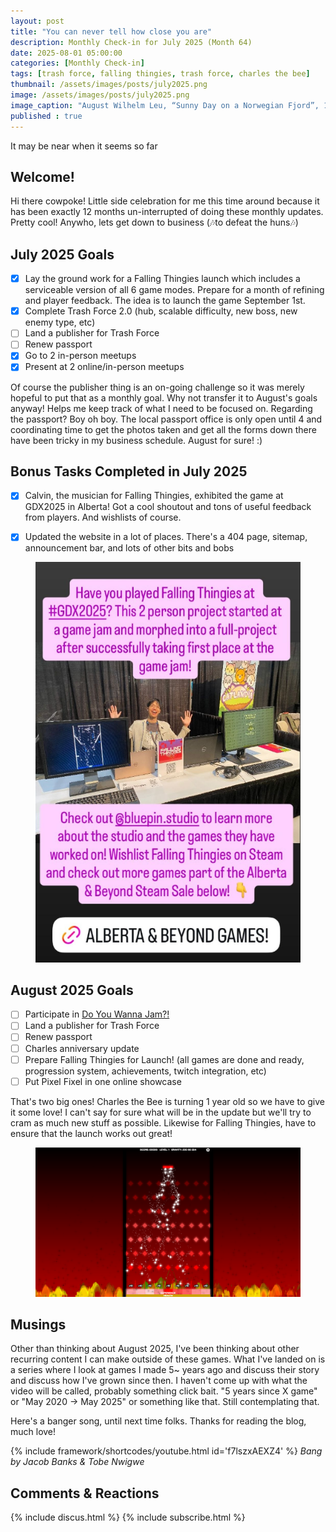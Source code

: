 ```yaml
---
layout: post
title: "You can never tell how close you are"
description: Monthly Check-in for July 2025 (Month 64)
date: 2025-08-01 05:00:00
categories: [Monthly Check-in]
tags: [trash force, falling thingies, trash force, charles the bee]
thumbnail: /assets/images/posts/july2025.png
image: /assets/images/posts/july2025.png
image_caption: "August Wilhelm Leu, “Sunny Day on a Norwegian Fjord”, 1861"
published : true
---
```


It may be near when it seems so far

## Welcome!
Hi there cowpoke! Little side celebration for me this time around because it has been exactly 12 months un-interrupted of doing these monthly updates. Pretty cool! Anywho, lets get down to business (🎶to defeat the huns🎶)


## July 2025 Goals 
  - [x] Lay the ground work for a Falling Thingies launch which includes a serviceable version of all 6 game modes. Prepare for a month of refining and player feedback. The idea is to launch the game September 1st.
  - [x] Complete Trash Force 2.0 (hub, scalable difficulty, new boss, new enemy type, etc)
  - [ ] Land a publisher for Trash Force
  - [ ] Renew passport
  - [x] Go to 2 in-person meetups
  - [x] Present at 2 online/in-person meetups

Of course the publisher thing is an on-going challenge so it was merely hopeful to put that as a monthly goal. Why not transfer it to August's goals anyway! Helps me keep track of what I need to be focused on. Regarding the passport? Boy oh boy. The local passport office is only open until 4 and coordinating time to get the photos taken and get all the forms down there have been tricky in my business schedule. August for sure! :)


## Bonus Tasks Completed in July 2025
  - [x] Calvin, the musician for Falling Thingies, exhibited the game at GDX2025 in Alberta! Got a cool shoutout and tons of useful feedback from players. And wishlists of course.
  - [x] Updated the website in a lot of places. There's a 404 page, sitemap, announcement bar, and lots of other bits and bobs


<figure style="text-align: center;">
<img src="/assets/images/posts/albertabeyond.png" alt="Calvin at Falling Thingies Booth">
</figure>   


## August 2025 Goals 
  - [ ] Participate in [Do You Wanna Jam?!](https://itch.io/jam/do-you-wanna-jam-2025)
  - [ ] Land a publisher for Trash Force
  - [ ] Renew passport
  - [ ] Charles anniversary update
  - [ ] Prepare Falling Thingies for Launch! (all games are done and ready, progression system, achievements, twitch integration, etc)
  - [ ] Put Pixel Fixel in one online showcase

That's two big ones! Charles the Bee is turning 1 year old so we have to give it some love! I can't say for sure what will be in the update but we'll try to cram as much new stuff as possible. Likewise for Falling Thingies, have to ensure that the launch works out great!

<figure style="text-align: center;">
<img src="/assets/images/posts/fallingthingies2.png" alt="Infernus Falling Thingies Level">
</figure>   



## Musings
Other than thinking about August 2025, I've been thinking about other recurring content I can make outside of these games. What I've landed on is a series where I look at games I made 5~ years ago and discuss their story and discuss how I've grown since then. I haven't come up with what the video will be called, probably something click bait. "5 years since X game" or "May 2020 -> May 2025" or something like that. Still contemplating that.

Here's a banger song, until next time folks. Thanks for reading the blog, much love!

{% include framework/shortcodes/youtube.html id='f7lszxAEXZ4' %}
_Bang by Jacob Banks & Tobe Nwigwe_

## Comments & Reactions

{% include discus.html %}
{% include subscribe.html %}